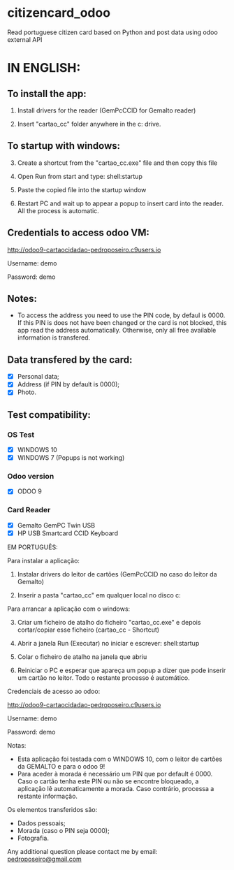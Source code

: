 # citizencard_odoo
Read portuguese citizen card based on Python and post data using odoo external API

# IN ENGLISH:

## To install the app:

1) Install drivers for the reader (GemPcCCID for Gemalto reader)

2) Insert "cartao_cc" folder anywhere in the c: drive.

## To startup with windows:

3) Create a shortcut from the "cartao_cc.exe" file and then copy this file

4) Open Run from start and type: shell:startup

5) Paste the copied file into the startup window

6) Restart PC and wait up to appear a popup to insert card into the reader. All the process is automatic.

## Credentials to access odoo VM:

http://odoo9-cartaocidadao-pedroposeiro.c9users.io

Username: demo

Password: demo

## Notes:
- To access the address you need to use the PIN code, by defaul is 0000. If this PIN is does not have been changed or the card is not blocked, this app read the address automatically. Otherwise, only all free available information is transfered.

## Data transfered by the card:
- [x] Personal data;
- [x] Address (if PIN by default is 0000);
- [x] Photo.

## Test compatibility:
### OS Test
- [x] WINDOWS 10 
- [x] WINDOWS 7 (Popups is not working)

### Odoo version
- [x] ODOO 9

### Card Reader
- [x] Gemalto GemPC Twin USB
- [x] HP USB Smartcard CCID Keyboard

EM PORTUGUÊS:

Para instalar a aplicação:

1) Instalar drivers do leitor de cartões (GemPcCCID no caso do leitor da Gemalto)

2) Inserir a pasta "cartao_cc" em qualquer local no disco c:

Para arrancar a aplicação com o windows:

3) Criar um ficheiro de atalho do ficheiro "cartao_cc.exe" e depois cortar/copiar esse ficheiro (cartao_cc - Shortcut)

4) Abrir a janela Run (Executar) no iniciar e escrever: shell:startup

5) Colar o ficheiro de atalho na janela que abriu

6) Reiniciar o PC e esperar que apareça um popup a dizer que pode inserir um cartão no leitor. Todo o restante processo é automático.

Credenciais de acesso ao odoo:

http://odoo9-cartaocidadao-pedroposeiro.c9users.io

Username: demo

Password: demo

Notas:
- Esta aplicação foi testada com o WINDOWS 10, com o leitor de cartões da GEMALTO e para o odoo 9!
- Para aceder à morada é necessário um PIN que por default é 0000. Caso o cartão tenha este PIN ou não se encontre bloqueado, a aplicação lê automaticamente a morada. Caso contrário, processa a restante informação.

Os elementos transferidos são:
- Dados pessoais;
- Morada (caso o PIN seja 0000);
- Fotografia.

Any additional question please contact me by email: pedroposeiro@gmail.com
